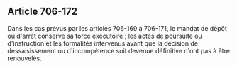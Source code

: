Article 706-172
----
Dans les cas prévus par les articles 706-169 à 706-171, le mandat de dépôt ou
d'arrêt conserve sa force exécutoire ; les actes de poursuite ou d'instruction
et les formalités intervenus avant que la décision de dessaisissement ou
d'incompétence soit devenue définitive n'ont pas à être renouvelés.
